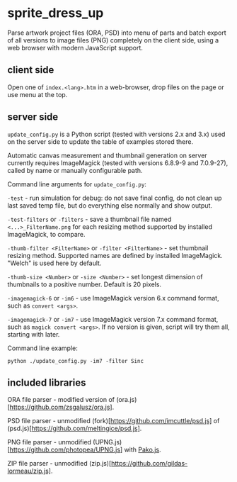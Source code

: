 
# sprite_dress_up

Parse artwork project files (ORA, PSD) into menu of parts and batch export of all versions to image files (PNG) completely on the client side, using a web browser with modern JavaScript support.



## client side

Open one of `index.<lang>.htm` in a web-browser, drop files on the page or use menu at the top.



## server side

`update_config.py` is a Python script (tested with versions 2.x and 3.x) used on the server side to update the table of examples stored there.

Automatic canvas measurement and thumbnail generation on server currently requires ImageMagick (tested with versions 6.8.9-9 and 7.0.9-27), called by name or manually configurable path.



Command line arguments for `update_config.py`:

`-test` - run simulation for debug: do not save final config, do not clean up last saved temp file, but do everything else normally and show output.

`-test-filters` or `-filters` - save a thumbnail file named `<...>_FilterName.png` for each resizing method supported by installed ImageMagick, to compare.

`-thumb-filter <FilterName>` or `-filter <FilterName>` - set thumbnail resizing method. Supported names are defined by installed ImageMagick. "Welch" is used here by default.

`-thumb-size <Number>` or `-size <Number>` - set longest dimension of thumbnails to a positive number. Default is 20 pixels.

`-imagemagick-6` or `-im6` - use ImageMagick version 6.x command format, such as `convert <args>`.

`-imagemagick-7` or `-im7` - use ImageMagick version 7.x command format, such as `magick convert <args>`. If no version is given, script will try them all, starting with later.



Command line example:
```
python ./update_config.py -im7 -filter Sinc
```



## included libraries

ORA file parser - modified version of (ora.js)[https://github.com/zsgalusz/ora.js].

PSD file parser - unmodified (fork)[https://github.com/imcuttle/psd.js] of (psd.js)[https://github.com/meltingice/psd.js].

PNG file parser - unmodified (UPNG.js)[https://github.com/photopea/UPNG.js] with [Pako.js](https://github.com/nodeca/pako).

ZIP file parser - unmodified (zip.js)[https://github.com/gildas-lormeau/zip.js].
